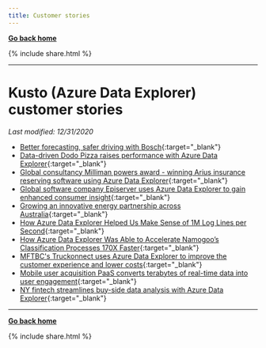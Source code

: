 ```yaml
---
title: Customer stories
---
```

**[Go back home](../index.md)**

{% include  share.html %}

---

# Kusto (Azure Data Explorer) customer stories

*Last modified: 12/31/2020*

- [Better forecasting, safer driving with Bosch](https://customers.microsoft.com/en-us/story/816933-bosch-automotive-azure-germany){:target="_blank"}
- [Data-driven Dodo Pizza raises performance with Azure Data Explorer](https://customers.microsoft.com/en-us/story/851838-dodo-pizza-consumer-goods-azure-en-russia){:target="_blank"}
- [Global consultancy Milliman powers award - winning Arius insurance reserving software using Azure Data Explorer](https://customers.microsoft.com/en-us/story/842088-milliman-insurance-azure-en-united-states){:target="_blank"}
- [Global software company Episerver uses Azure Data Explorer to gain enhanced consumer insight](https://customers.microsoft.com/en-us/story/817285-episerver-professional-services-azure-sweden){:target="_blank"}
- [Growing an innovative energy partnership across Australia](https://customers.microsoft.com/en-us/story/847171-agl-energy-azure-en-australia){:target="_blank"}
- [How Azure Data Explorer Helped Us Make Sense of 1M Log Lines per Second](https://engineering.taboola.com/azure-data-explorer-helped-us-make-sense-1m-log-lines-per-second/){:target="_blank"}
- [How Azure Data Explorer Was Able to Accelerate Namogoo’s Classification Processes 170X Faster](https://www.namogoo.com/blog/our-technology/how-azure-data-explorer-accelerates-namogoos-classification-processes-170x-faster/){:target="_blank"}
- [MFTBC's Truckonnect uses Azure Data Explorer to improve the customer experience and lower costs](https://customers.microsoft.com/en-us/story/850967-mitsubishi-fuso-automotive-azure){:target="_blank"}
- [Mobile user acquisition PaaS converts terabytes of real-time data into user engagement](https://customers.microsoft.com/en-us/story/816542-zoomd-technologies-azure-professional-services-israel-en){:target="_blank"}
- [NY fintech streamlines buy-side data analysis with Azure Data Explorer](https://customers.microsoft.com/en-us/story/825356-financial-fabric-banking-and-capital-markets-azure-powerbi-en-united-states){:target="_blank"}

---

**[Go back home](../index.md)**

{% include  share.html %}